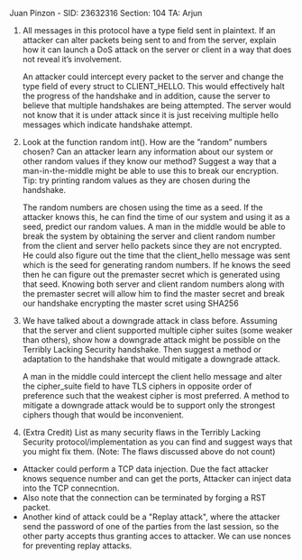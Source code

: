 Juan Pinzon  - SID: 23632316 Section: 104 TA: Arjun

1. All messages in this protocol have a type field sent in plaintext. If an attacker can alter packets being sent to and from the server, explain how it can launch a DoS attack on the server or client in a way that does not reveal it’s involvement.
    
    An attacker could intercept every packet to the server and change the type field of every struct to CLIENT_HELLO. This would effectively halt the progress of the handshake and in addition, cause the server to believe that multiple handshakes are being attempted. The server would not know that it is under attack since it is just receiving multiple hello messages which indicate handshake attempt.

2. Look at the function random int(). How are the ”random” numbers chosen? Can an attacker learn any information about our system or other random values if they know our method? Suggest a way that a man-in-the-middle might be able to use this to break our encryption. Tip: try printing random values as they are chosen during the handshake.

    The random numbers are chosen using the time as a seed. If the attacker knows this, he can find the time of our system and using it as a seed, predict our random values. A man in the middle would be able to break the system by obtaining the server and client random number from the client and server hello packets since they are not encrypted. He could also figure out the time that the client_hello message was sent which is the seed for generating random numbers. If he knows the seed then he can figure out the premaster secret which is generated using that seed. Knowing both server and client random numbers along with the premaster secret will allow him to find the master secret and break our handshake encrypting the master scret using SHA256

3. We have talked about a downgrade attack in class before. Assuming that the server and client supported multiple cipher suites (some weaker than others), show how a downgrade attack might be possible on the Terribly Lacking Security handshake. Then suggest a method or adaptation to the handshake that would mitigate a downgrade attack.

    A man in the middle could intercept the client hello message and alter the cipher_suite field to have TLS ciphers in opposite order of preference such that the weakest cipher is most preferred. A method to mitigate a downgrade attack would be to support only the strongest ciphers though that would be inconvenient.

4. (Extra Credit) List as many security flaws in the Terribly Lacking Security protocol/implementation as you can find and suggest ways that you might fix them. (Note: The flaws discussed above do not count)
- Attacker could perform a TCP data injection. Due the fact attacker knows sequence number and can get the ports, Attacker can inject data into the TCP connecntion. 
- Also note that the connection can be terminated by forging a RST packet.
- Another kind of attack could be a "Replay attack", where the attacker send the password of one of the parties from the last session, so the other party accepts thus granting acces to attacker. We can use nonces for preventing replay attacks.